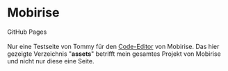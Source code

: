 # Mobirise
GitHub Pages
<br><br>
Nur eine Testseite von Tommy für den <a href="http://www.mobirise-tutorials.com/Code-Editor.html" target="_blank">Code-Editor</a> von Mobirise. Das hier gezeigte Verzeichnis "<b>assets</b>" betrifft mein gesamtes Projekt von Mobirise und nicht nur diese eine Seite.
